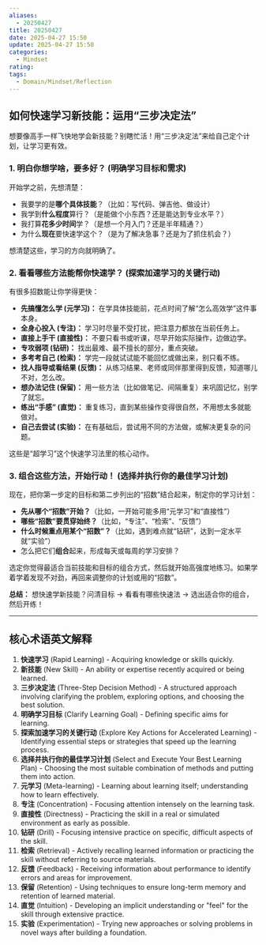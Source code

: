 ```yaml
---
aliases:
  - 20250427
title: 20250427
date: 2025-04-27 15:50
update: 2025-04-27 15:50
categories:
  - Mindset
rating: 
tags:
  - Domain/Mindset/Reflection
---
```

## 如何快速学习新技能：运用“三步决定法”

想要像高手一样飞快地学会新技能？别瞎忙活！用“三步决定法”来给自己定个计划，让学习更有效。

### 1. 明白你想学啥，要多好？ (明确学习目标和需求)

开始学之前，先想清楚：

*   我要学的是**哪个具体技能**？（比如：写代码、弹吉他、做设计）
*   我学到**什么程度**算行？（是能做个小东西？还是能达到专业水平？）
*   我打算**花多少时间**学？（是想一个月入门？还是半年精通？）
*   为什么**现在**要快速学这个？（是为了解决急事？还是为了抓住机会？）

想清楚这些，学习的方向就明确了。

### 2. 看看哪些方法能帮你快速学？ (探索加速学习的关键行动)

有很多招数能让你学得更快：

*   **先搞懂怎么学 (元学习)：** 在学具体技能前，花点时间了解“怎么高效学”这件事本身。
*   **全身心投入 (专注)：** 学习时尽量不受打扰，把注意力都放在当前任务上。
*   **直接上手干 (直接性)：** 不要只看书或听课，尽早开始实际操作，边做边学。
*   **专攻弱项 (钻研)：** 找出最难、最不擅长的部分，重点突破。
*   **多考考自己 (检索)：** 学完一段就试试能不能回忆或做出来，别只看不练。
*   **找人指导或看结果 (反馈)：** 从练习结果、老师或同伴那里得到反馈，知道哪儿不对，怎么改。
*   **想办法记住 (保留)：** 用一些方法（比如做笔记、间隔重复）来巩固记忆，别学了就忘。
*   **练出“手感” (直觉)：** 重复练习，直到某些操作变得很自然，不用想太多就能做对。
*   **自己去尝试 (实验)：** 在有基础后，尝试用不同的方法做，或解决更复杂的问题。

这些是“超学习”这个快速学习法里的核心动作。

### 3. 组合这些方法，开始行动！ (选择并执行你的最佳学习计划)

现在，把你第一步定的目标和第二步列出的“招数”结合起来，制定你的学习计划：

*   **先从哪个“招数”开始？**（比如，一开始可能多用“元学习”和“直接性”）
*   **哪些“招数”要贯穿始终？**（比如，“专注”、“检索”、“反馈”）
*   **什么时候重点用某个“招数”？**（比如，遇到难点就“钻研”，达到一定水平就“实验”）
*   怎么把它们**组合**起来，形成每天或每周的学习安排？

选定你觉得最适合当前技能和目标的组合方式，然后就开始高强度地练习。如果学着学着发现不对劲，再回来调整你的计划或用的“招数”。

**总结：** 想快速学新技能？问清目标 -> 看看有哪些快速法 -> 选出适合你的组合，然后开练！

---

## 核心术语英文解释

1.  **快速学习** (Rapid Learning) - Acquiring knowledge or skills quickly.
2.  **新技能** (New Skill) - An ability or expertise recently acquired or being learned.
3.  **三步决定法** (Three-Step Decision Method) - A structured approach involving clarifying the problem, exploring options, and choosing the best solution.
4.  **明确学习目标** (Clarify Learning Goal) - Defining specific aims for learning.
5.  **探索加速学习的关键行动** (Explore Key Actions for Accelerated Learning) - Identifying essential steps or strategies that speed up the learning process.
6.  **选择并执行你的最佳学习计划** (Select and Execute Your Best Learning Plan) - Choosing the most suitable combination of methods and putting them into action.
7.  **元学习** (Meta-learning) - Learning about learning itself; understanding how to learn effectively.
8.  **专注** (Concentration) - Focusing attention intensely on the learning task.
9.  **直接性** (Directness) - Practicing the skill in a real or simulated environment as early as possible.
10. **钻研** (Drill) - Focusing intensive practice on specific, difficult aspects of the skill.
11. **检索** (Retrieval) - Actively recalling learned information or practicing the skill without referring to source materials.
12. **反馈** (Feedback) - Receiving information about performance to identify errors and areas for improvement.
13. **保留** (Retention) - Using techniques to ensure long-term memory and retention of learned material.
14. **直觉** (Intuition) - Developing an implicit understanding or "feel" for the skill through extensive practice.
15. **实验** (Experimentation) - Trying new approaches or solving problems in novel ways after building a foundation.